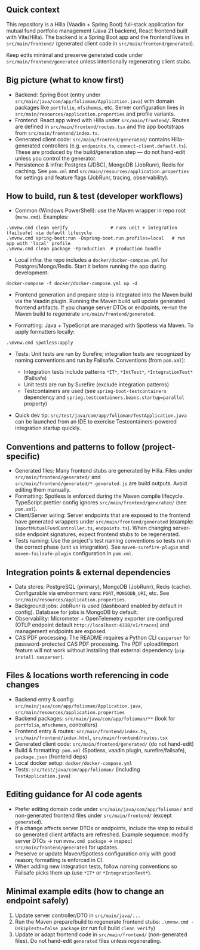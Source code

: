 ## Quick context

This repository is a Hilla (Vaadin + Spring Boot) full‑stack application for mutual fund portfolio management (Java 21 backend, React frontend built with Vite/Hilla). The backend is a Spring Boot app and the frontend lives in `src/main/frontend/` (generated client code in `src/main/frontend/generated`).

Keep edits minimal and preserve generated code under `src/main/frontend/generated` unless intentionally regenerating client stubs.

## Big picture (what to know first)

- Backend: Spring Boot (entry under `src/main/java/com/app/folioman/Application.java`) with domain packages like `portfolio`, `mfschemes`, etc. Server configuration lives in `src/main/resources/application.properties` and profile variants.
- Frontend: React app wired with Hilla under `src/main/frontend/`. Routes are defined in `src/main/frontend/routes.tsx` and the app bootstraps from `src/main/frontend/index.ts`.
- Generated client code: `src/main/frontend/generated/` contains Hilla-generated controllers (e.g. `endpoints.ts`, `connect-client.default.ts`). These are produced by the build/generation step — do not hand-edit unless you control the generator.
- Persistence & infra: Postgres (JDBC), MongoDB (JobRunr), Redis for caching. See `pom.xml` and `src/main/resources/application.properties` for settings and feature flags (JobRunr, tracing, observability).

## How to build, run & test (developer workflows)

- Common (Windows PowerShell): use the Maven wrapper in repo root (`mvnw.cmd`). Examples:

```
.\mvnw.cmd clean verify                # runs unit + integration (failsafe) via default lifecycle
.\mvnw.cmd spring-boot:run -Dspring-boot.run.profiles=local   # run app with 'local' profile
.\mvnw.cmd clean package -Pproduction  # production bundle
```

- Local infra: the repo includes a `docker/docker-compose.yml` for Postgres/Mongo/Redis. Start it before running the app during development:

```
docker-compose -f docker/docker-compose.yml up -d
```

- Frontend generation and prepare step is integrated into the Maven build via the Vaadin plugin. Running the Maven build will update generated frontend artifacts. If you change server DTOs or endpoints, re-run the Maven build to regenerate `src/main/frontend/generated`.

- Formatting: Java + TypeScript are managed with Spotless via Maven. To apply formatters locally:

```
.\mvnw.cmd spotless:apply
```

- Tests: Unit tests are run by Surefire; integration tests are recognized by naming conventions and run by Failsafe. Conventions (from `pom.xml`):
  - Integration tests include patterns `*IT*`, `*IntTest*`, `*IntegrationTest*` (Failsafe)
  - Unit tests are run by Surefire (exclude integration patterns)
  - Testcontainers are used (see `spring-boot-testcontainers` dependency and `spring.testcontainers.beans.startup=parallel` property)

- Quick dev tip: `src/test/java/com/app/folioman/TestApplication.java` can be launched from an IDE to exercise Testcontainers-powered integration startup quickly.

## Conventions and patterns to follow (project-specific)

- Generated files: Many frontend stubs are generated by Hilla. Files under `src/main/frontend/generated/` and `src/main/frontend/generated/*.generated.js` are build outputs. Avoid editing them manually.
- Formatting: Spotless is enforced during the Maven compile lifecycle. TypeScript prettier config ignores `src/main/frontend/generated/` (see `pom.xml`).
- Client/Server wiring: Server endpoints that are exposed to the frontend have generated wrappers under `src/main/frontend/generated` (example: `ImportMutualFundController.ts`, `endpoints.ts`). When changing server-side endpoint signatures, expect frontend stubs to be regenerated.
- Tests naming: Use the project's test naming conventions so tests run in the correct phase (unit vs integration). See `maven-surefire-plugin` and `maven-failsafe-plugin` configuration in `pom.xml`.

## Integration points & external dependencies

- Data stores: PostgreSQL (primary), MongoDB (JobRunr), Redis (cache). Configurable via environment vars: `PORT`, `MONGODB_URI`, etc. See `src/main/resources/application.properties`.
- Background jobs: JobRunr is used (dashboard enabled by default in config). Database for jobs is MongoDB by default.
- Observability: Micrometer + OpenTelemetry exporter are configured (OTLP endpoint default `http://localhost:4318/v1/traces`) and management endpoints are exposed.
- CAS PDF processing: The README requires a Python CLI `casparser` for password-protected CAS PDF processing. The PDF upload/import feature will not work without installing that external dependency (`pip install casparser`).

## Files & locations worth referencing in code changes

- Backend entry & config: `src/main/java/com/app/folioman/Application.java`, `src/main/resources/application.properties`
- Backend packages: `src/main/java/com/app/folioman/**` (look for `portfolio`, `mfschemes`, controllers)
- Frontend entry & routes: `src/main/frontend/index.ts`, `src/main/frontend/index.html`, `src/main/frontend/routes.tsx`
- Generated client code: `src/main/frontend/generated/` (do not hand-edit)
- Build & formatting: `pom.xml` (Spotless, vaadin plugin, surefire/failsafe), `package.json` (frontend deps)
- Local docker setup: `docker/docker-compose.yml`
- Tests: `src/test/java/com/app/folioman/` (including `TestApplication.java`)

## Editing guidance for AI code agents

- Prefer editing domain code under `src/main/java/com/app/folioman/` and non-generated frontend files under `src/main/frontend/` (except `generated`).
- If a change affects server DTOs or endpoints, include the step to rebuild so generated client artifacts are refreshed. Example sequence: modify server DTOs -> run `mvnw.cmd package` -> inspect `src/main/frontend/generated` for updates.
- Preserve or update Maven/Spotless configuration only with good reason; formatting is enforced in CI.
- When adding new integration tests, follow naming conventions so Failsafe picks them up (use `*IT*` or `*IntegrationTest*`).

## Minimal example edits (how to change an endpoint safely)

1. Update server controller/DTO in `src/main/java/...`
2. Run the Maven prepare/build to regenerate frontend stubs: `.\mvnw.cmd -DskipTests=false package` (or run full build `clean verify`)
3. Update or adapt frontend code in `src/main/frontend/` (non-generated files). Do not hand-edit `generated` files unless regenerating.
